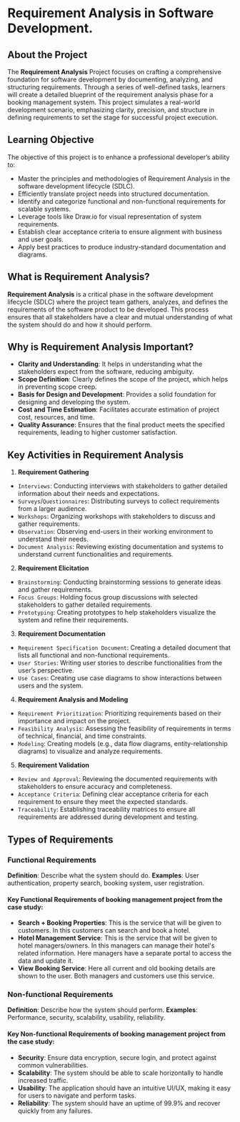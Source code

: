 # Requirement Analysis in Software Development.

## About the Project
The **Requirement Analysis** Project focuses on crafting a comprehensive foundation for software development by documenting, analyzing, and structuring requirements. Through a series of well-defined tasks, learners will create a detailed blueprint of the requirement analysis phase for a booking management system. This project simulates a real-world development scenario, emphasizing clarity, precision, and structure in defining requirements to set the stage for successful project execution.

## Learning Objective
The objective of this project is to enhance a professional developer’s ability to:

- Master the principles and methodologies of Requirement Analysis in the software development lifecycle (SDLC).
- Efficiently translate project needs into structured documentation.
- Identify and categorize functional and non-functional requirements for scalable systems.
- Leverage tools like Draw.io for visual representation of system requirements.
- Establish clear acceptance criteria to ensure alignment with business and user goals.
- Apply best practices to produce industry-standard documentation and diagrams.

## What is Requirement Analysis?
**Requirement Analysis** is a critical phase in the software development lifecycle (SDLC) where the project team gathers, analyzes, and defines the requirements of the software product to be developed. This process ensures that all stakeholders have a clear and mutual understanding of what the system should do and how it should perform.

## Why is Requirement Analysis Important?
- **Clarity and Understanding**: It helps in understanding what the stakeholders expect from the software, reducing ambiguity.
- **Scope Definition**: Clearly defines the scope of the project, which helps in preventing scope creep.
- **Basis for Design and Development**: Provides a solid foundation for designing and developing the system.
- **Cost and Time Estimation**: Facilitates accurate estimation of project cost, resources, and time.
- **Quality Assurance**: Ensures that the final product meets the specified requirements, leading to higher customer satisfaction.

## Key Activities in Requirement Analysis
1. **Requirement Gathering**
- `Interviews`: Conducting interviews with stakeholders to gather detailed information about their needs and expectations.
- `Surveys`/`Questionnaires`: Distributing surveys to collect requirements from a larger audience.
- `Workshops`: Organizing workshops with stakeholders to discuss and gather requirements.
- `Observation`: Observing end-users in their working environment to understand their needs.
- `Document Analysis`: Reviewing existing documentation and systems to understand current functionalities and requirements.
2. **Requirement Elicitation**
- `Brainstorming`: Conducting brainstorming sessions to generate ideas and gather requirements.
- `Focus Groups`: Holding focus group discussions with selected stakeholders to gather detailed requirements.
- `Prototyping`: Creating prototypes to help stakeholders visualize the system and refine their requirements.
3. **Requirement Documentation**
- `Requirement Specification Document`: Creating a detailed document that lists all functional and non-functional requirements.
- `User Stories`: Writing user stories to describe functionalities from the user’s perspective.
- `Use Cases`: Creating use case diagrams to show interactions between users and the system.
4. **Requirement Analysis and Modeling**
- `Requirement Prioritization`: Prioritizing requirements based on their importance and impact on the project.
- `Feasibility Analysis`: Assessing the feasibility of requirements in terms of technical, financial, and time constraints.
- `Modeling`: Creating models (e.g., data flow diagrams, entity-relationship diagrams) to visualize and analyze requirements.
5. **Requirement Validation**
- `Review and Approval`: Reviewing the documented requirements with stakeholders to ensure accuracy and completeness.
- `Acceptance Criteria`: Defining clear acceptance criteria for each requirement to ensure they meet the expected standards.
- `Traceability`: Establishing traceability matrices to ensure all requirements are addressed during development and testing.

## Types of Requirements
### **Functional Requirements**
**Definition**: Describe what the system should do.
**Examples**: User authentication, property search, booking system, user registration.

#### Key Functional Requirements of booking management project from the case study:

- **Search + Booking Properties**: This is the service that will be given to customers. In this customers can search and book a hotel.
- **Hotel Management Service**: This is the service that will be given to hotel managers/owners. In this managers can manage their hotel's related information. Here managers have a separate portal to access the data and update it.
- **View Booking Service**: Here all current and old booking details are shown to the user. Both managers and customers use this service.

### **Non-functional Requirements**
**Definition**: Describe how the system should perform.
**Examples**: Performance, security, scalability, usability, reliability.

#### Key Non-functional Requirements of booking management project from the case study:

- **Security**: Ensure data encryption, secure login, and protect against common vulnerabilities.
- **Scalability**: The system should be able to scale horizontally to handle increased traffic.
- **Usability**: The application should have an intuitive UI/UX, making it easy for users to navigate and perform tasks.
- **Reliability**: The system should have an uptime of 99.9% and recover quickly from any failures.
